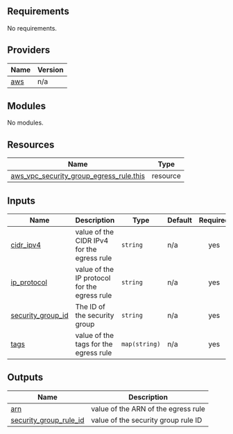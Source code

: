 ## Requirements

No requirements.

## Providers

| Name | Version |
|------|---------|
| <a name="provider_aws"></a> [aws](#provider\_aws) | n/a |

## Modules

No modules.

## Resources

| Name | Type |
|------|------|
| [aws_vpc_security_group_egress_rule.this](https://registry.terraform.io/providers/hashicorp/aws/latest/docs/resources/vpc_security_group_egress_rule) | resource |

## Inputs

| Name | Description | Type | Default | Required |
|------|-------------|------|---------|:--------:|
| <a name="input_cidr_ipv4"></a> [cidr\_ipv4](#input\_cidr\_ipv4) | value of the CIDR IPv4 for the egress rule | `string` | n/a | yes |
| <a name="input_ip_protocol"></a> [ip\_protocol](#input\_ip\_protocol) | value of the IP protocol for the egress rule | `string` | n/a | yes |
| <a name="input_security_group_id"></a> [security\_group\_id](#input\_security\_group\_id) | The ID of the security group | `string` | n/a | yes |
| <a name="input_tags"></a> [tags](#input\_tags) | value of the tags for the egress rule | `map(string)` | n/a | yes |

## Outputs

| Name | Description |
|------|-------------|
| <a name="output_arn"></a> [arn](#output\_arn) | value of the ARN of the egress rule |
| <a name="output_security_group_rule_id"></a> [security\_group\_rule\_id](#output\_security\_group\_rule\_id) | value of the security group rule ID |

